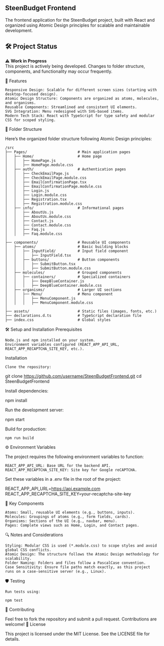## SteenBudget Frontend

The frontend application for the SteenBudget project, built with React and organized using Atomic Design principles for scalable and maintainable development.

## 🛠️ Project Status

⚠️ **Work in Progress**  
This project is actively being developed. Changes to folder structure, components, and functionality may occur frequently.


🚀 Features

    Responsive Design: Scalable for different screen sizes (starting with desktop-focused design).
    Atomic Design Structure: Components are organized as atoms, molecules, and organisms.
    Reusable Components: Streamlined and consistent UI elements.
    SVG Integration: Menu redesigned with SVG-based items.
    Modern Tech Stack: React with TypeScript for type safety and modular CSS for scoped styling.

📂 Folder Structure

Here’s the organized folder structure following Atomic Design principles:

    /src
    ├── Pages/                       # Main application pages
    │   ├── Home/                    # Home page
    │   │   ├── HomePage.js
    │   │   ├── HomePage.module.css
    │   ├── auth/                    # Authentication pages
    │   │   ├── CheckEmailPage.js
    │   │   ├── CheckEmailPage.module.css
    │   │   ├── EmailConfirmationPage.tsx
    │   │   ├── EmailConfirmationPage.module.css
    │   │   ├── Login.js
    │   │   ├── Login.module.css
    │   │   ├── Registration.tsx
    │   │   ├── Registration.module.css
    │   ├── info/                    # Informational pages
    │   │   ├── AboutUs.js
    │   │   ├── AboutUs.module.css
    │   │   ├── Contact.js
    │   │   ├── Contact.module.css
    │   │   ├── Faq.js
    │   │   ├── Faq.module.css
    │
    ├── components/                  # Reusable UI components
    │   ├── atoms/                   # Basic building blocks
    │   │   ├── InputField/          # Input field component
    │   │   │   ├── InputField.tsx
    │   │   ├── buttons/             # Button components
    │   │   │   ├── SubmitButton.tsx
    │   │   │   ├── SubmitButton.module.css
    │   ├── molecules/               # Grouped components
    │   │   ├── containers/          # Specialized containers
    │   │   │   ├── DeepBlueContainer.js
    │   │   │   ├── DeepBlueContainer.module.css
    │   ├── organisms/               # Larger UI sections
    │   │   ├── Menu/                # Menu component
    │   │   │   ├── MenuComponent.js
    │   │   │   ├── MenuComponent.module.css
    │
    ├── assets/                      # Static files (images, fonts, etc.)
    ├── declarations.d.ts            # TypeScript declaration file
    ├── index.css                    # Global styles

🛠️ Setup and Installation
Prerequisites

    Node.js and npm installed on your system.
    Environment variables configured (REACT_APP_API_URL, REACT_APP_RECAPTCHA_SITE_KEY, etc.).

Installation

    Clone the repository:

git clone https://github.com/username/SteenBudgetFrontend.git
cd SteenBudgetFrontend

Install dependencies:

npm install

Run the development server:

npm start

Build for production:

    npm run build

⚙️ Environment Variables

The project requires the following environment variables to function:

    REACT_APP_API_URL: Base URL for the backend API.
    REACT_APP_RECAPTCHA_SITE_KEY: Site key for Google reCAPTCHA.

Set these variables in a .env file in the root of the project:

REACT_APP_API_URL=https://api.example.com
REACT_APP_RECAPTCHA_SITE_KEY=your-recaptcha-site-key

🧩 Key Components

    Atoms: Small, reusable UI elements (e.g., buttons, inputs).
    Molecules: Groupings of atoms (e.g., form fields, cards).
    Organisms: Sections of the UI (e.g., navbar, menu).
    Pages: Complete views such as Home, Login, and Contact pages.

🔍 Notes and Considerations

    Styling: Modular CSS is used (*.module.css) to scope styles and avoid global CSS conflicts.
    Atomic Design: The structure follows the Atomic Design methodology for scalability.
    Folder Naming: Folders and files follow a PascalCase convention.
    Case Sensitivity: Ensure file paths match exactly, as this project runs on a case-sensitive server (e.g., Linux).

🛡️ Testing

    Run tests using:

    npm test

🤝 Contributing

Feel free to fork the repository and submit a pull request. Contributions are welcome!
📄 License

This project is licensed under the MIT License. See the LICENSE file for details.
